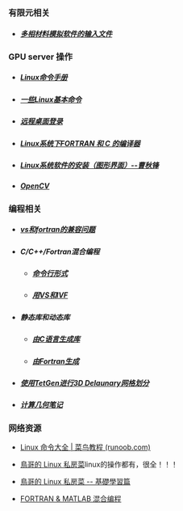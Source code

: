 ### 有限元相关

- ##### [多相材料模拟软件的输入文件](FEM/input_file.md)



### GPU server 操作

- ##### [Linux命令手册](GPU_server/Linux命令手册.md)

- ##### [一些Linux基本命令](GPU_server/Linux_command.md)

- ##### [远程桌面登录](GPU_server/vcn_logon_server.md)

- ##### [Linux系统下FORTRAN 和 C 的编译器](GPU_server/Fortran_C_compilers.md)

- ##### [Linux系统软件的安装（图形界面）--曹秋锋](GPU_server/Linux系统软件的安装（图形界面）.md)

- ##### [OpenCV](GPU_server/opencv.md)



### 编程相关

- ##### [vs和fortran的兼容问题](programing/vs_ivf_compatibility.md)

- ##### C/C++/Fortran混合编程

  - ##### 	 [命令行形式](programing/Mixed_FORTRAN_C_programing.md)

  - ##### 	[用VS和IVF](programing/Mixed_FORTRAN_C_programing(VS).md)

- ##### 静态库和动态库

  - ##### [由C语言生成库](programing/C_build_lib_dll.md)
  - ##### [由Fortran生成](programing/Fortran_build_library.md)


- ##### [使用TetGen进行3D Delaunary网格划分](programing/TetGen_3D_Delaunary_mesh.md)

- ##### [计算几何笔记](programing/计算几何笔记.md)




### 网络资源

- [Linux 命令大全 | 菜鸟教程 (runoob.com)](https://www.runoob.com/linux/linux-command-manual.html)

- [鳥哥的 Linux 私房菜](http://linux.vbird.org/)linux的操作都有，很全！！！

- [鳥哥的 Linux 私房菜 -- 基礎學習篇](http://linux.vbird.org/linux_basic/)

- [FORTRAN & MATLAB 混合编程](https://www.cnblogs.com/momoko/p/6148013.html)

